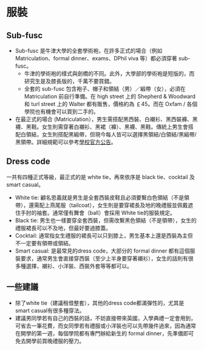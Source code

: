 # 服裝


## Sub-fusc
+ Sub-fusc 是牛津大學的全套學術袍，在許多正式的場合（例如 Matriculation、formal dinner、exams、DPhil viva 等）都必須穿著 sub-fusc。
  + 牛津的學術袍的樣式與劍橋的不同。此外，大學部的學術袍是短版的，而研究生是及膝長版的，千萬不要買錯。
  + 全套的 sub-fusc 包含袍子、帽子和領結（男）／緞帶（女），必須在 Matriculation 前自行準備。在 high street 上的 Shepherd & Woodward 和 turl street 上的 Walter 都有販售，價格約為 ￡45。而在 Oxfam / 各個學院也有機會可以買到二手的。
+ 在最正式的場合 (Matriculation），男生需搭配黑西裝、白襯衫、黑西裝褲、黑襪、黑鞋。女生則需穿著白襯衫、黑裙（褲）、黑襪、黑鞋。傳統上男生會搭配白領結，女生則搭配黑緞帶，但現今每人皆可以選擇黑領結/白領結/黑緞帶/黑領帶。詳細規範可以參考[學校官方公告](https://www.ox.ac.uk/students/academic/dress?wssl=1)。

## Dress code
一共有四種正式等級，最正式的是 white tie，再來依序是 black tie、cocktail 及 smart casual。
+ White tie: 顧名思義就是男生是全套西裝皮鞋且必須要繫白色領結（不是領帶），還需配上燕尾服（tailcoat），女生則是要穿裙長及地的晚禮服並佩戴遮住手肘的袖套。通常僅有舞會（ball）會採用 White tie的服裝規定。
+ Black tie: 男生也一樣要穿全套西裝，但需改繫黑色領結（不是領帶），女生的禮服裙長可以不及地，但最好要過膝蓋。
+ Cocktail: 通常指女生禮服的裙長可以只到膝上，男生基本上還是西裝為主但不一定要有領帶或領結。
+ Smart casual: 是最常見的dress code，大部分的 formal dinner 都有這個服裝要求，通常男生會直接穿西裝（至少上半身要穿著襯衫），女生的話則有很多種選擇，襯衫、小洋裝、西裝外套等等都可以。

## 一些建議
+ 除了white tie（建議租借整套），其他的dress code都滿彈性的，尤其是smart casual有很多種穿法。
+ 建議男同學若有自己的西裝的話，不妨直接帶來英國，入學典禮一定會用到，可省去一筆花費，而女同學若有禮服或小洋裝也可以先帶幾件過來，因為通常在開學的第一週，每個學院都有專門辦給新生的 formal dinner，先準備即可免去開學前買晚禮服的壓力。
